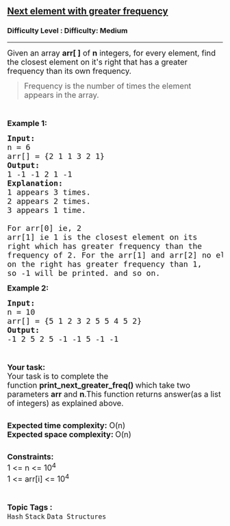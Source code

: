 <h2><a href="https://www.geeksforgeeks.org/problems/next-element-with-greater-frequency--170637/1?page=3&difficulty=Medium&status=unsolved,attempted&sortBy=accuracy">Next element with greater frequency</a></h2><h3>Difficulty Level : Difficulty: Medium</h3><hr><div class="problems_problem_content__Xm_eO"><p><span style="font-size:18px">Given an array&nbsp;<strong>arr[ ]</strong>&nbsp;of&nbsp;<strong>n</strong>&nbsp;integers, for every element, find the closest element on it's right that has a greater frequency than its own frequency.</span></p>

<blockquote>
<p><span style="font-size:18px">Frequency is the number of times the&nbsp;element appears in the array.</span></p>
</blockquote>

<p>&nbsp;</p>

<p><span style="font-size:18px"><strong>Example 1:</strong></span></p>

<pre><span style="font-size:18px"><strong>Input:</strong>
n = 6
arr[] = {2 1 1 3 2 1}<strong>
Output:</strong>
1 -1 -1 2 1 -1 
<strong>Explanation:
</strong>1 appears 3 times.
2 appears 2 times.
3 appears 1 time. 

For arr[0] ie, 2
arr[1] ie 1 is the closest element on its 
right which has greater frequency than the 
frequency of 2. For the arr[1] and arr[2] no element 
on the right has greater frequency than 1, 
so -1 will be printed. and so on. </span></pre>

<p><strong><span style="font-size:18px">Example 2:</span></strong></p>

<pre><span style="font-size:18px"><strong>Input:
</strong>n = 10
arr[] = {5 1 2 3 2 5 5 4 5 2}
<strong>Output:</strong>
-1 2 5 2 5 -1 -1 5 -1 -1</span></pre>

<p>&nbsp;</p>

<p><span style="font-size:18px"><strong>Your task:</strong><br>
Your task is to complete the function&nbsp;<strong>print_next_greater_freq() </strong>which take two parameters <strong>arr</strong> and <strong>n</strong>.This function returns&nbsp;answer(as a list of integers)&nbsp;as explained above.</span></p>

<p><br>
<span style="font-size:18px"><strong>Expected time complexity:</strong> O(n)<br>
<strong>Expected space complexity: </strong>O(n)</span></p>

<p><br>
<span style="font-size:18px"><strong>Constraints:</strong><br>
1 &lt;= n &lt;= 10<sup>4</sup><br>
1 &lt;= arr[i] &lt;=&nbsp;10<sup>4</sup></span></p>
</div><br><p><span style=font-size:18px><strong>Topic Tags : </strong><br><code>Hash</code>&nbsp;<code>Stack</code>&nbsp;<code>Data Structures</code>&nbsp;